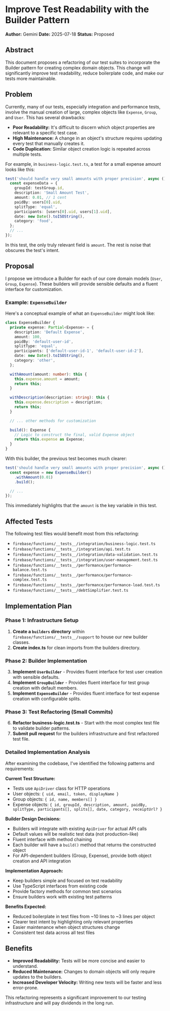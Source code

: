 # Improve Test Readability with the Builder Pattern

**Author:** Gemini
**Date:** 2025-07-18
**Status:** Proposed

## Abstract

This document proposes a refactoring of our test suites to incorporate the Builder pattern for creating complex domain objects. This change will significantly improve test readability, reduce boilerplate code, and make our tests more maintainable.

## Problem

Currently, many of our tests, especially integration and performance tests, involve the manual creation of large, complex objects like `Expense`, `Group`, and `User`. This has several drawbacks:

*   **Poor Readability:** It's difficult to discern which object properties are relevant to a specific test case.
*   **High Maintenance:** A change in an object's structure requires updating every test that manually creates it.
*   **Code Duplication:** Similar object creation logic is repeated across multiple tests.

For example, in `business-logic.test.ts`, a test for a small expense amount looks like this:

```typescript
test('should handle very small amounts with proper precision', async () => {
  const expenseData = {
    groupId: testGroup.id,
    description: 'Small Amount Test',
    amount: 0.01, // 1 cent
    paidBy: users[0].uid,
    splitType: 'equal',
    participants: [users[0].uid, users[1].uid],
    date: new Date().toISOString(),
    category: 'food',
  };
  // ...
});
```

In this test, the only truly relevant field is `amount`. The rest is noise that obscures the test's intent.

## Proposal

I propose we introduce a Builder for each of our core domain models (`User`, `Group`, `Expense`). These builders will provide sensible defaults and a fluent interface for customization.

### Example: `ExpenseBuilder`

Here's a conceptual example of what an `ExpenseBuilder` might look like:

```typescript
class ExpenseBuilder {
  private expense: Partial<Expense> = {
    description: 'Default Expense',
    amount: 100,
    paidBy: 'default-user-id',
    splitType: 'equal',
    participants: ['default-user-id-1', 'default-user-id-2'],
    date: new Date().toISOString(),
    category: 'other',
  };

  withAmount(amount: number): this {
    this.expense.amount = amount;
    return this;
  }

  withDescription(description: string): this {
    this.expense.description = description;
    return this;
  }

  // ... other methods for customization

  build(): Expense {
    // Logic to construct the final, valid Expense object
    return this.expense as Expense;
  }
}
```

With this builder, the previous test becomes much clearer:

```typescript
test('should handle very small amounts with proper precision', async () => {
  const expense = new ExpenseBuilder()
    .withAmount(0.01)
    .build();

  // ...
});
```

This immediately highlights that the `amount` is the key variable in this test.

## Affected Tests

The following test files would benefit most from this refactoring:

*   `firebase/functions/__tests__/integration/business-logic.test.ts`
*   `firebase/functions/__tests__/integration/api.test.ts`
*   `firebase/functions/__tests__/integration/data-validation.test.ts`
*   `firebase/functions/__tests__/integration/user-management.test.ts`
*   `firebase/functions/__tests__/performance/performance-balance.test.ts`
*   `firebase/functions/__tests__/performance/performance-complex.test.ts`
*   `firebase/functions/__tests__/performance/performance-load.test.ts`
*   `firebase/functions/__tests__/debtSimplifier.test.ts`

## Implementation Plan

### Phase 1: Infrastructure Setup
1. **Create a `builders` directory** within `firebase/functions/__tests__/support` to house our new builder classes.
2. **Create index.ts** for clean imports from the builders directory.

### Phase 2: Builder Implementation
3. **Implement `UserBuilder`** - Provides fluent interface for test user creation with sensible defaults.
4. **Implement `GroupBuilder`** - Provides fluent interface for test group creation with default members.
5. **Implement `ExpenseBuilder`** - Provides fluent interface for test expense creation with configurable splits.

### Phase 3: Test Refactoring (Small Commits)
6. **Refactor business-logic.test.ts** - Start with the most complex test file to validate builder patterns.
7. **Submit pull request** for the builders infrastructure and first refactored test file.

### Detailed Implementation Analysis

After examining the codebase, I've identified the following patterns and requirements:

**Current Test Structure:**
- Tests use `ApiDriver` class for HTTP operations
- User objects: `{ uid, email, token, displayName }`
- Group objects: `{ id, name, members[] }`
- Expense objects: `{ id, groupId, description, amount, paidBy, splitType, participants[], splits[], date, category, receiptUrl? }`

**Builder Design Decisions:**
- Builders will integrate with existing `ApiDriver` for actual API calls
- Default values will be realistic test data (not production-like)
- Fluent interface with method chaining
- Each builder will have a `build()` method that returns the constructed object
- For API-dependent builders (Group, Expense), provide both object creation and API integration

**Implementation Approach:**
- Keep builders simple and focused on test readability
- Use TypeScript interfaces from existing code
- Provide factory methods for common test scenarios
- Ensure builders work with existing test patterns

**Benefits Expected:**
- Reduced boilerplate in test files from ~10 lines to ~3 lines per object
- Clearer test intent by highlighting only relevant properties
- Easier maintenance when object structures change
- Consistent test data across all test files

## Benefits

*   **Improved Readability:** Tests will be more concise and easier to understand.
*   **Reduced Maintenance:** Changes to domain objects will only require updates to the builders.
*   **Increased Developer Velocity:** Writing new tests will be faster and less error-prone.

This refactoring represents a significant improvement to our testing infrastructure and will pay dividends in the long run.
